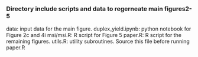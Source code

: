 ### Directory include scripts and data to regerneate main figures2-5

data: input data for the main figure. 
duplex_yield.ipynb:  python notebook for Figure 2c and 4i
msi/msi.R: R script for Figure 5
paper.R: R script for the remaining figures.
utils.R: utility subroutines. Source this file before running paper.R 
